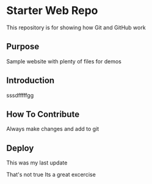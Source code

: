 # Starter Web Repo

This repository is for showing how Git and GitHub work

## Purpose

Sample website with plenty of files for demos

## Introduction

sssdfffffgg
## How To Contribute

Always make changes and add to git
## Deploy

This was my last update

That's not true
Its a great excercise